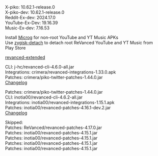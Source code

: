 X-piko: 10.62.1-release.0  
X-piko-dev: 10.62.1-release.0  
Reddit-Ex-dev: 2024.17.0  
YouTube-Ex-Dev: 19.16.39  
Music-Ex-dev: 7.16.53  

Install [Microg](https://github.com/ReVanced/GmsCore/releases) for non-root YouTube and YT Music APKs  
Use [zygisk-detach](https://github.com/j-hc/zygisk-detach) to detach root ReVanced YouTube and YT Music from Play Store  

[revanced-extended](https://github.com/thunderkex/revanced-extended)
  
CLI: j-hc/revanced-cli-4.6.0-all.jar  
Integrations: crimera/revanced-integrations-1.33.0.apk  
Patches: crimera/piko-twitter-patches-1.44.0.jar  
[Changelog](https://github.com/crimera/piko/releases/tag/v1.44.0)

Patches: crimera/piko-twitter-patches-1.44.0.jar  
CLI: inotia00/revanced-cli-4.6.2-all.jar  
Integrations: inotia00/revanced-integrations-1.15.1.apk  
Patches: inotia00/revanced-patches-4.16.1-dev.2.jar  
[Changelog](https://github.com/inotia00/revanced-patches/releases/tag/v4.16.1-dev.2)  

Skipped:  
Patches: ReVanced/revanced-patches-4.17.0.jar  
Patches: inotia00/revanced-patches-4.15.1.jar  
Patches: inotia00/revanced-patches-4.15.1.jar  
Patches: inotia00/revanced-patches-4.15.1.jar  
Patches: inotia00/revanced-patches-4.15.1.jar      
